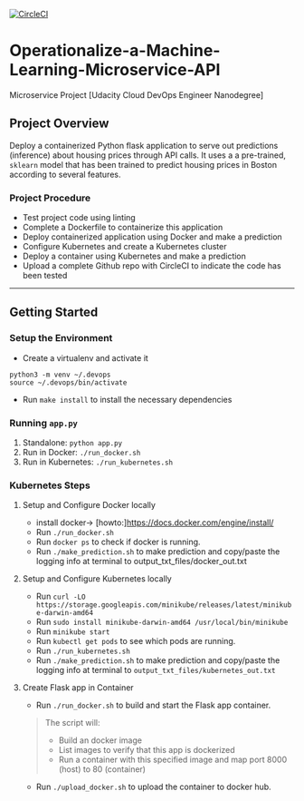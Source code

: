[![CircleCI](https://circleci.com/gh/ClaireLee22/Operationalize-a-Machine-Learning-Microservice-API.svg?style=svg)](https://circleci.com/gh/ClaireLee22/Operationalize-a-Machine-Learning-Microservice-API)
# Operationalize-a-Machine-Learning-Microservice-API
Microservice Project [Udacity Cloud DevOps Engineer Nanodegree]

## Project Overview
Deploy a containerized Python flask application to serve out predictions (inference) about housing prices through API calls. It uses a a pre-trained, `sklearn` model that has been trained to predict housing prices in Boston according to several features. 

### Project Procedure
* Test project code using linting
* Complete a Dockerfile to containerize this application
* Deploy containerized application using Docker and make a prediction
* Configure Kubernetes and create a Kubernetes cluster
* Deploy a container using Kubernetes and make a prediction
* Upload a complete Github repo with CircleCI to indicate the code has been tested



---
## Getting Started
### Setup the Environment

* Create a virtualenv and activate it
```
python3 -m venv ~/.devops
source ~/.devops/bin/activate
```
* Run `make install` to install the necessary dependencies

### Running `app.py`

1. Standalone:  `python app.py`
2. Run in Docker:  `./run_docker.sh`
3. Run in Kubernetes:  `./run_kubernetes.sh`

### Kubernetes Steps

1. Setup and Configure Docker locally
   * install docker-> [howto:]https://docs.docker.com/engine/install/
   * Run `./run_docker.sh`
   * Run `docker ps` to check if docker is running.
   * Run `./make_prediction.sh` to make prediction and copy/paste the logging info at terminal to output_txt_files/docker_out.txt
2. Setup and Configure Kubernetes locally
    * Run `curl -LO https://storage.googleapis.com/minikube/releases/latest/minikube-darwin-amd64`
    * Run `sudo install minikube-darwin-amd64 /usr/local/bin/minikube`
    * Run `minikube start`
    * Run `kubectl get pods` to see which pods are running.
    * Run `./run_kubernetes.sh`
    * Run `./make_prediction.sh` to make prediction and copy/paste the logging info at terminal to `output_txt_files/kubernetes_out.txt`
3. Create Flask app in Container
    * Run `./run_docker.sh` to build and start the Flask app container.
        
   > The script will:
   > * Build an docker image
   > * List images to verify that this app is dockerized
   > * Run a container with this specified image and map port 8000 (host) to 80 (container)

   * Run `./upload_docker.sh` to upload the container to docker hub.
   
